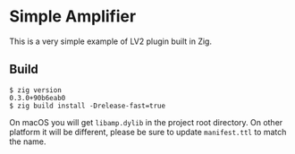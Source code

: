 # Simple Amplifier

This is a very simple example of LV2 plugin built in Zig.

## Build

```
$ zig version
0.3.0+90b6eab0
$ zig build install -Drelease-fast=true
```

On macOS you will get `libamp.dylib` in the project root directory.
On other platform it will be different, please be sure to update `manifest.ttl` to match the name.
